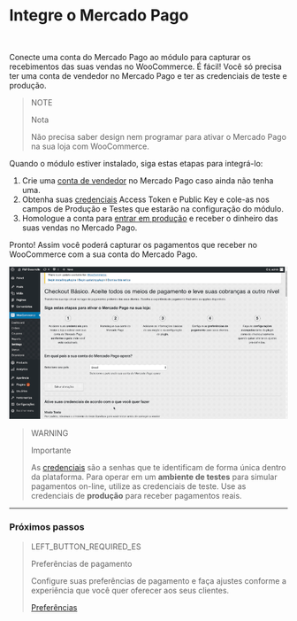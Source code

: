 # Integre o Mercado Pago
<br/>

Conecte uma conta do Mercado Pago ao módulo para capturar os recebimentos das suas vendas no WooCommerce.  É fácil! Você só precisa ter uma conta de vendedor no Mercado Pago e ter as credenciais de teste e produção.

> NOTE
>
> Nota
>
> Não precisa saber design nem programar para ativar o Mercado Pago na sua loja com WooCommerce. 

Quando o módulo estiver instalado, siga estas etapas para integrá-lo:

1. Crie uma [conta de vendedor](https://www.mercadopago[FAKER][URL][DOMAIN]/registration-company?confirmation_url=https%3A%2F%2Fwww.mercadopago[FAKER][URL][DOMAIN]%2Fcomo-cobrar) no Mercado Pago caso ainda não tenha uma.
2. Obtenha suas [credenciais](https://www.mercadopago[FAKER][URL][DOMAIN]/developers/pt/guides/credentials/credentials) Access Token e Public Key e cole-as nos campos de Produção e Testes que estarão na configuração do módulo.
3. Homologue a conta para [entrar em produção](https://www.mercadopago[FAKER][URL][DOMAIN]/developers/pt/guides/online-payments/checkout-api/goto-production) e receber o dinheiro das suas vendas no Mercado Pago.

Pronto! Assim você poderá capturar os pagamentos que receber no WooCommerce com a sua conta do Mercado Pago.

![Fluxo de credenciais](/images/woocomerce/br_woo_credenciales.gif)

> WARNING
>
> Importante
>
> As [credenciais](https://www.mercadopago[FAKER][URL][DOMAIN]/developers/pt/guides/credentials/credentials) são a senhas que te identificam de forma única dentro da plataforma. Para operar em um **ambiente de testes** para simular pagamentos on-line, utilize as credenciais de teste. Use as credenciais de **produção** para receber pagamentos reais.

---

### Próximos passos

> LEFT_BUTTON_REQUIRED_ES
>
> Preferências de pagamento
>
> Configure suas preferências de pagamento e faça ajustes conforme a experiência que você quer oferecer aos seus clientes.
>
>
> [Preferências](https://www.mercadopago[FAKER][URL][DOMAIN]/developers/pt/guides/plugins/woocommerce/preferences)
